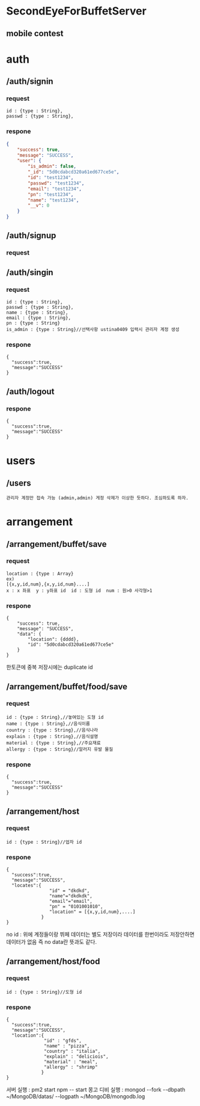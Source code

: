 # SecondEyeForBuffetServer
## mobile contest

# auth
## /auth/signin
### request
```
id : {type : String},  
passwd : {type : String},  
```

### respone
```json
{
    "success": true,
    "message": "SUCCESS",
    "user": {
        "is_admin": false,
        "_id": "5d0cdabcd320a61ed677ce5e",
        "id": "test1234",
        "passwd": "test1234",
        "email": "test1234",
        "pn": "test1234",
        "name": "test1234",
        "__v": 0
    }
}
```




## /auth/signup
### request
## /auth/singin
### request
```
id : {type : String},  
passwd : {type : String},  
name : {type : String},  
email : {type : String},  
pn : {type : String}   
is_admin : {type : String}//선택사항 ustina0409 입력시 관리자 계정 생성
```
### respone
```
{
  "success":true,
  "message":"SUCCESS"
}
```

## /auth/logout
### respone
```
{
  "success":true,
  "message":"SUCCESS"
}
```


# users
## /users
```gui 환경으로 유저관리(삭제, 관리자 권한 부여) 가능  
관리자 계정만 접속 가능 (admin,admin) 게정 삭제가 이상한 듯하다. 조심하도록 하자.
```

# arrangement
## /arrangement/buffet/save
### request
```
location : {type : Array}
ex)  
[{x,y,id,num},{x,y,id,num}....]  
x : x 좌표  y : y좌표 id  id : 도형 id  num : 원>0 사각형>1  
```
### respone
```
{
    "success": true,
    "message": "SUCCESS",
    "data": {
        "location": {dddd},
        "id": "5d0cdabcd320a61ed677ce5e"
    }
}
```
한토큰에 중복 저장시에는 duplicate id 

## /arrangement/buffet/food/save
### request
```
id : {type : String},//놓여있는 도형 id  
name : {type : String},//음식이름
country : {type : String},//음식나라  
explain : {type : String},//음식설명  
material : {type : String},//주요재료  
allergy : {type : String}//알러지 유발 물질  
```
### respone
```
{
  "success":true,
  "message":"SUCCESS"
}
```


## /arrangement/host
### request
```
id : {type : String}//업자 id  
```

### respone
```
{
  "success":true,
  "message":"SUCCESS",
  "locates":{
                "id" = "dkdkd",
                "name"="dkdkdk",
                "email"="email",
                "pn" = "0101001010",
                "location" = [{x,y,id,num},....]
             }
}
```
no id :
위에 계정들이랑 뷔페 데이터는 별도 저장이라 데이터를 한번이라도 저장안하면 데이터가 없음 즉 no data란 뜻과도 같다.

## /arrangement/host/food
### request
```
id : {type : String}//도형 id  
```

### respone
```
{
  "success":true,
  "message":"SUCCESS",
  "location":{
              "id" : "gfds",  
              "name" : "pizza",
              "country" : "italia", 
              "explain" : "deliciois",  
              "material" : "meal", 
              "allergy" : "shrimp"
             }
}
```
서버 실행 : pm2 start npm -- start
몽고 디비 실행 : mongod --fork --dbpath ~/MongoDB/datas/ --logpath ~/MongoDB/mongodb.log

